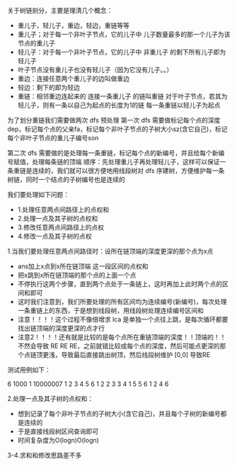 关于树链剖分，主要是理清几个概念：
- 重儿子，轻儿子，重边，轻边，重链等等
- 重儿子；对于每一个非叶子节点，它的儿子中 儿子数量最多的那一个儿子为该节点的重儿子
- 轻儿子：对于每一个非叶子节点，它的儿子中 非重儿子 的剩下所有儿子即为轻儿子
- 叶子节点没有重儿子也没有轻儿子（因为它没有儿子。。）
- 重边：连接任意两个重儿子的边叫做重边
- 轻边：剩下的即为轻边
- 重链：相邻重边连起来的 连接一条重儿子 的链叫重链
对于叶子节点，若其为轻儿子，则有一条以自己为起点的长度为1的链
每一条重链以轻儿子为起点

为了划分重链我们需要做两次 dfs 预处理
第一次 dfs 需要做标记每个点的深度dep，标记每个点的父亲fa，标记每个非叶子节点的子树大小sz(含它自己)，标记每个非叶子节点的重儿子编号son

第二次 dfs 需要做的是处理每一条重链，标记每个点的新编号，并且给每个新编号赋值，处理每条链的顶端
顺序：先处理重儿子再处理轻儿子，这样可以保证一条重链是连续的，我们就可以很方便地用线段树对 dfs 序建树，方便维护每一条树链，同时一个结点的子树编号也是连续的

我们要处理如下问题：
- 1.处理任意两点间路径上的点权和
- 2.处理一点及其子树的点权和
- 3.修改任意两点间路径上的点权
- 4.修改一点及其子树的点权

1.当我们要处理任意两点间路径时：设所在链顶端的深度更深的那个点为x点

- ans加上x点到x所在链顶端 这一段区间的点权和
- 把x跳到x所在链顶端的那个点的上面一个点
- 不停执行这两个步骤，直到两个点处于一条链上，这时再加上此时两个点的区间和即可
- 这时我们注意到，我们所要处理的所有区间均为连续编号(新编号)，每次处理一条重链上的东西，于是想到线段树，用线段树处理连续编号区间和
- 注意！！！！这个过程不像倍增求 lca 是单独一个点往上跳，是每次循环都要找出链顶端的深度更深的点才行
- 注意2！！！！还有就是比较的是每个点所在重链顶端的深度！！顶端的！！不然会导致 RE RE RE，之前就错比较成每个点的深度，然后可能点更深的那个点链顶更浅，导致最后直接跳出树顶，然后线段树维护 [0,0] 导致RE

测试用例如下：

6 1000 1 10000007
1 2 3 4 5 6
1 2
2 3
3 4
1 5
5 6
1 2 4 6

2.处理一点及其子树的点权和：

- 想到记录了每个非叶子节点的子树大小(含它自己)，并且每个子树的新编号都是连续的
- 于是直接线段树区间查询即可
- 时间复杂度为O(logn)O(logn)

3-4.求和和修改思路差不多
